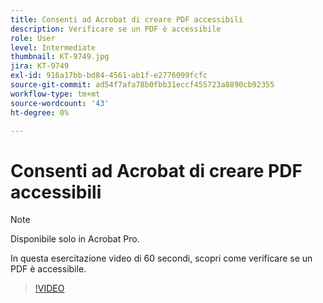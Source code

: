 ```yaml
---
title: Consenti ad Acrobat di creare PDF accessibili
description: Verificare se un PDF è accessibile
role: User
level: Intermediate
thumbnail: KT-9749.jpg
jira: KT-9749
exl-id: 916a17bb-bd84-4561-ab1f-e2776099fcfc
source-git-commit: ad54f7afa78b0fbb31eccf455723a8890cb92355
workflow-type: tm+mt
source-wordcount: '43'
ht-degree: 0%

---
```


# Consenti ad Acrobat di creare PDF accessibili

>[!NOTE]
>
>Disponibile solo in Acrobat Pro.

In questa esercitazione video di 60 secondi, scopri come verificare se un PDF è accessibile.

>[!VIDEO](https://video.tv.adobe.com/v/340076?quality=12&learn=on&hidetitle=true)
